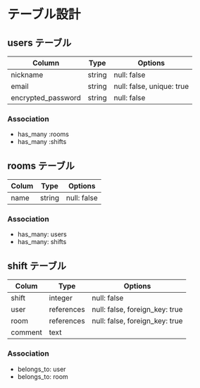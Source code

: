 # テーブル設計

## users テーブル

| Column               | Type   | Options                   |
| -------------------- | ------ | ------------------------- |
| nickname             | string | null: false               |
| email                | string | null: false, unique: true |
| encrypted_password   | string | null: false               |

### Association

- has_many :rooms
- has_many :shifts

## rooms テーブル

| Colum     | Type       | Options       |
| --------- | ---------- | ------------- |
| name      | string     | null: false   |

### Association

- has_many: users
- has_many: shifts

## shift テーブル

| Colum    | Type       | Options                        |
| -------- | ---------- | ------------------------------ |
| shift    | integer    | null: false                    |
| user     | references | null: false, foreign_key: true |
| room     | references | null: false, foreign_key: true |
| comment  | text       |                                |

### Association

- belongs_to: user
- belongs_to: room